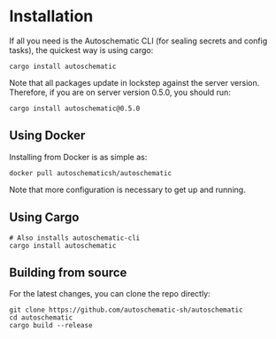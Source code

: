 # Installation

If all you need is the Autoschematic CLI (for sealing secrets and config tasks), 
the quickest way is using cargo:
```
cargo install autoschematic
```

Note that all packages update in lockstep against the server version. Therefore, if you are
on server version 0.5.0, you should run:
```
cargo install autoschematic@0.5.0
```

## Using Docker

Installing from Docker is as simple as:
```
docker pull autoschematicsh/autoschematic
```

Note that more configuration is necessary to get up and running. 

## Using Cargo

```
# Also installs autoschematic-cli
cargo install autoschematic
```


## Building from source

For the latest changes, you can clone the repo directly:

```
git clone https://github.com/autoschematic-sh/autoschematic
cd autoschematic
cargo build --release
```